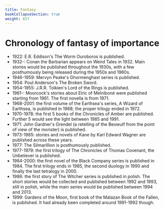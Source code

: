 ```yaml
---
title: Fantasy
bookCollapseSection: true
weight: 817
---
```


# Chronology of fantasy of importance

* 1922: E.R. Eddison's The Worm Ouroboros is published.
* 1932-: Conan the Barbarian appears on Weird Tales in 1932. Main stories would be published throughout the 1930s, with a few posthumously being released during the 1950s and 1960s.
* 1946-1959: Mervyn Peake's Ghormenghast series is published.
* 1954: Poul Anderson's The Broken Sword.
* 1954-1955: J.R.R. Tolkien's Lord of the Rings is published.
* 1961-: Moorcock's stories about Elric of Melniboné were published starting from 1961. The first novella is from 1971.
* 1968-2001: the first volume of the Earthsea's series, A Wizard of Earthsea, is published in 1968; the proper trilogy ended in 1972.
* 1970-1978: the first 5 books of the Chronicles of Amber are published. Further 5 would see the light between 1985 and 1991.
* 1971: John Gardner's Grendel (a retelling of the Beowulf from the point of view of the monster) is published.
* 1973-1985: stories and novels of Kane by Karl Edward Wagner are published across these years.
* 1977: The Silmarillion is posthumously published.
* 1977-1979: the first trilogy of The Chronicles of Thomas Covenant, the Unbeliever is published.
* 1984-2000: the first novel of the Black Company series is published in 1984. The first trilogy ends in 1985, the second duology in 1990 and finally the last tetralogy in 2000.
* 1986: the first story of The Witcher series is published in polish. The short stories would be collected and published between 1992 and 1993, still in polish, while the main series would be published between 1994 and 2013.
* 1999: Gardens of the Moon, first book of the Malazan Book of the Fallen, is published. It had already been completed around 1991-1992 though.


